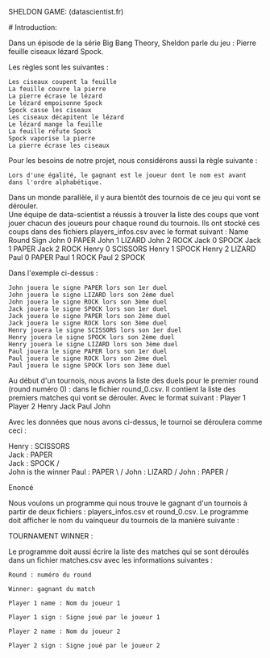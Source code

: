 SHELDON GAME: (datascientist.fr)

# Introduction:

Dans un épisode de la série Big Bang Theory, Sheldon parle du jeu : Pierre feuille ciseaux lézard Spock.  

Les règles sont les suivantes :  

    Les ciseaux coupent la feuille
    La feuille couvre la pierre
    La pierre écrase le lézard
    Le lézard empoisonne Spock
    Spock casse les ciseaux
    Les ciseaux décapitent le lézard
    Le lézard mange la feuille
    La feuille réfute Spock
    Spock vaporise la pierre
    La pierre écrase les ciseaux

Pour les besoins de notre projet, nous considérons aussi la règle suivante :

    Lors d'une égalité, le gagnant est le joueur dont le nom est avant dans l'ordre alphabétique.

Dans un monde parallèle, il y aura bientôt des tournois de ce jeu qui vont se dérouler.  
Une équipe de data-scientist a réussis à trouver la liste des coups que vont jouer chacun des joueurs pour chaque round du tournois. 
Ils ont stocké ces coups dans des fichiers players_infos.csv avec le format suivant :
Name	Round	Sign
John	0	PAPER
John	1	LIZARD
John	2	ROCK
Jack	0	SPOCK
Jack	1	PAPER
Jack	2	ROCK
Henry	0	SCISSORS
Henry	1	SPOCK
Henry	2	LIZARD
Paul	0	PAPER
Paul	1	ROCK
Paul	2	SPOCK

Dans l'exemple ci-dessus :

    John jouera le signe PAPER lors son 1er duel
    John jouera le signe LIZARD lors son 2ème duel
    John jouera le signe ROCK lors son 3ème duel
    Jack jouera le signe SPOCK lors son 1er duel
    Jack jouera le signe PAPER lors son 2ème duel
    Jack jouera le signe ROCK lors son 3ème duel
    Henry jouera le signe SCISSORS lors son 1er duel
    Henry jouera le signe SPOCK lors son 2ème duel
    Henry jouera le signe LIZARD lors son 3ème duel
    Paul jouera le signe PAPER lors son 1er duel
    Paul jouera le signe ROCK lors son 2ème duel
    Paul jouera le signe SPOCK lors son 3ème duel

Au début d'un tournois, nous avons la liste des duels pour le premier round (round numéro 0) : dans le fichier round_0.csv. Il contient la liste des premiers matches qui vont se dérouler. Avec le format suivant :
Player 1	Player 2
Henry	Jack
Paul	John

Avec les données que nous avons ci-dessus, le tournoi se déroulera comme ceci :

Henry : SCISSORS \
                   Jack : PAPER  \
Jack  : SPOCK    /                \
                                    John is the winner
Paul  : PAPER    \                /
                   John : LIZARD /
John  : PAPER    /

Enoncé

Nous voulons un programme qui nous trouve le gagnant d'un tournois à partir de deux fichiers : players_infos.csv et round_0.csv. Le programme doit afficher le nom du vainqueur du tournois de la manière suivante :

TOURNAMENT WINNER : <Nom Du Gagnant>

Le programme doit aussi écrire la liste des matches qui se sont déroulés dans un fichier matches.csv avec les informations suivantes :

    Round : numéro du round

    Winner: gagnant du match

    Player 1 name : Nom du joueur 1

    Player 1 sign : Signe joué par le joueur 1

    Player 2 name : Nom du joueur 2

    Player 2 sign : Signe joué par le joueur 2